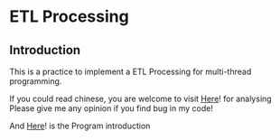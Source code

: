 # ETL Processing

## Introduction
This is a practice to implement a ETL Processing for  multi-thread programming. 

If you could read chinese, you are welcome to visit [Here](https://hackmd.io/RJbQOko2TT2IlAtXa7kdTA)! for analysing Please give me any opinion if you find bug in my code!

And [Here](https://hackmd.io/@dsclab/B1cxhvp8w)! is the Program introduction
